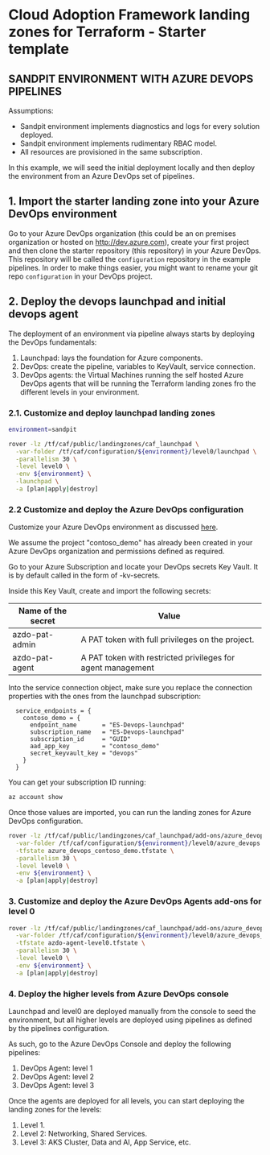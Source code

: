 # Cloud Adoption Framework landing zones for Terraform - Starter template

## SANDPIT ENVIRONMENT WITH AZURE DEVOPS PIPELINES

Assumptions:

- Sandpit environment implements diagnostics and logs for every solution deployed.
- Sandpit environment implements rudimentary RBAC model.
- All resources are provisioned in the same subscription.

In this example, we will seed the initial deployment locally and then deploy the environment from an Azure DevOps set of pipelines.

## 1. Import the starter landing zone into your Azure DevOps environment

Go to your Azure DevOps organization (this could be an on premises organization or hosted on http://dev.azure.com), create your first project and then clone the starter repository (this repository) in your Azure DevOps.
This repository will be called the ```configuration``` repository in the example pipelines. In order to make things easier, you might want to rename your git repo ```configuration``` in your DevOps project.

## 2. Deploy the devops launchpad and initial devops agent

The deployment of an environment via pipeline always starts by deploying the DevOps fundamentals:

1. Launchpad: lays the foundation for Azure components.
2. DevOps: create the pipeline, variables to KeyVault, service connection.
3. DevOps agents: the Virtual Machines running the self hosted Azure DevOps agents that will be running the Terraform landing zones fro the different levels in your environment.

### 2.1. Customize and deploy launchpad landing zones


```bash
environment=sandpit

rover -lz /tf/caf/public/landingzones/caf_launchpad \
  -var-folder /tf/caf/configuration/${environment}/level0/launchpad \
  -parallelism 30 \
  -level level0 \
  -env ${environment} \
  -launchpad \
  -a [plan|apply|destroy]
```

### 2.2 Customize and deploy the Azure DevOps configuration

Customize your Azure DevOps environment as discussed [here](https://github.com/Azure/caf-terraform-landingzones/tree/master/landingzones/caf_launchpad/add-ons/azure_devops).

We assume the project "contoso_demo" has already been created in your Azure DevOps organization and permissions defined as required.

Go to your Azure Subscription and locate your DevOps secrets Key Vault.  It is by default called in the form of <prefix>-kv-secrets.

Inside this Key Vault, create and import the following secrets:

| Name of the secret | Value                                                       |
|--------------------|-------------------------------------------------------------|
| azdo-pat-admin     | A PAT token with full privileges on the project.            |
| azdo-pat-agent     | A PAT token with restricted privileges for agent management |

Into the service connection object, make sure you replace the connection properties with the ones from the launchpad subscription:

```hcl
  service_endpoints = {
    contoso_demo = {
      endpoint_name       = "ES-Devops-launchpad"
      subscription_name   = "ES-Devops-launchpad"
      subscription_id     = "GUID"
      aad_app_key         = "contoso_demo"
      secret_keyvault_key = "devops"
    }
  }
```

You can get your subscription ID running:

```bash
az account show
```

Once those values are imported, you can run the landing zones for Azure DevOps configuration.

```bash
rover -lz /tf/caf/public/landingzones/caf_launchpad/add-ons/azure_devops \
  -var-folder /tf/caf/configuration/${environment}/level0/azure_devops \
  -tfstate azure_devops_contoso_demo.tfstate \
  -parallelism 30 \
  -level level0 \
  -env ${environment} \
  -a [plan|apply|destroy]
```

### 3. Customize and deploy the Azure DevOps Agents add-ons for level 0

```bash
rover -lz /tf/caf/public/landingzones/caf_launchpad/add-ons/azure_devops_agent \
  -var-folder /tf/caf/configuration/${environment}/level0/azure_devops_agents \
  -tfstate azdo-agent-level0.tfstate \
  -parallelism 30 \
  -level level0 \
  -env ${environment} \
  -a [plan|apply|destroy]
```

### 4. Deploy the higher levels from Azure DevOps console

Launchpad and level0 are deployed manually from the console to seed the environment, but all higher levels are deployed using pipelines as defined by the pipelines configuration.

As such, go to the Azure DevOps Console and deploy the following pipelines:
1. DevOps Agent: level 1
2. DevOps Agent: level 2
3. DevOps Agent: level 3

Once the agents are deployed for all levels, you can start deploying the landing zones for the levels:
1. Level 1.
2. Level 2: Networking, Shared Services.
3. Level 3: AKS Cluster, Data and AI, App Service, etc.